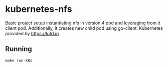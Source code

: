 # kubernetes-nfs
Basic project setup instantiating nfs in version 4 pod and leveraging from it client pod. 
Additionally, it creates new child pod using go-client.
Kubernetes provided by https://k3d.io

## Running
``make run-k8s``